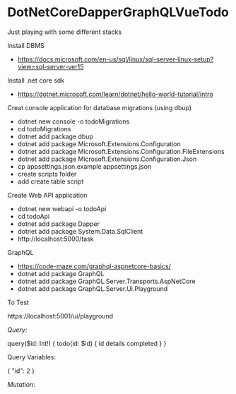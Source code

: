 # DotNetCoreDapperGraphQLVueTodo
Just playing with some different stacks

Install DBMS
* https://docs.microsoft.com/en-us/sql/linux/sql-server-linux-setup?view=sql-server-ver15

Install .net core sdk
* https://dotnet.microsoft.com/learn/dotnet/hello-world-tutorial/intro

Creat console application for database migrations (using dbup)
* dotnet new console -o todoMigrations
* cd todoMigrations
* dotnet add package dbup
* dotnet add package Microsoft.Extensions.Configuration
* dotnet add package Microsoft.Extensions.Configuration.FileExtensions
* dotnet add package Microsoft.Extensions.Configuration.Json
* cp appsettings.json.example appsettings.json
* create scripts folder
* add create table script

Create Web API application
* dotnet new webapi -o todoApi
* cd todoApi
* dotnet add package Dapper
* dotnet add package System.Data.SqlClient
* http://localhost:5000/task

GraphQL
* https://code-maze.com/graphql-aspnetcore-basics/
* dotnet add package GraphQL
* dotnet add package GraphQL.Server.Transports.AspNetCore
* dotnet add package GraphQL.Server.Ui.Playground

To Test

https://localhost:5001/ui/playground

*Query:*

query($id: Int!) {
  todo(id: $id) {
    id
    details
    completed
  }
}

Query Variables:

{ "id": 2 }

*Mutation:*




